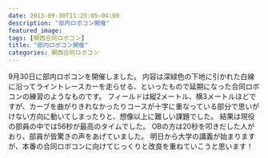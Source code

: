 ```yaml
---
date: 2013-09-30T11:25:05-04:00
description: "部内ロボコン開催"
featured_image: 
tags: [関西合同ロボコン]
title: "部内ロボコン開催"
categories: 関西合同ロボコン
---
```


9月30日に部内ロボコンを開催しました。
内容は深緑色の下地に引かれた白線に沿ってライントレースカーを走らせる、といったもので延期になった合同ロボコンの練習のようなものです。
フィールドは縦2メートル、横3メートルほどですが、カーブを曲がりきれなかったりコースが十字に重なっている部分で思いがけない方向に動いてしまったりと、想像以上に難しい課題でした。
結果は現役の部員の中では56秒が最高のタイムでした。
OBの方は20秒を叩きだした人がおり、部員が皆驚きの声をあげていました。
明日から大学の講義が始まりますが、本番の合同ロボコンに向けてじっくりと改良を重ねていこうと思います！
